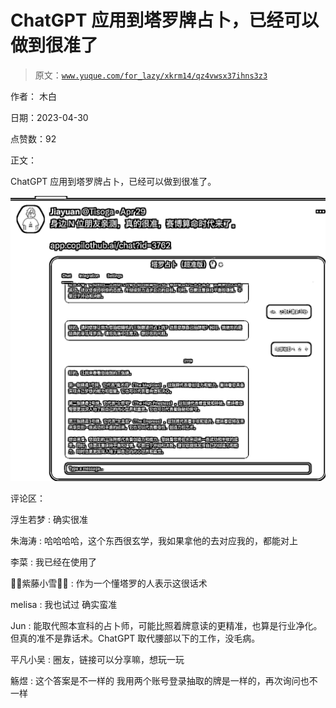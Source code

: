 # ChatGPT 应用到塔罗牌占卜，已经可以做到很准了

> 原文：[`www.yuque.com/for_lazy/xkrm14/qz4vwsx37ihns3z3`](https://www.yuque.com/for_lazy/xkrm14/qz4vwsx37ihns3z3)

作者： 木白

日期：2023-04-30

点赞数：92

正文：

ChatGPT 应用到塔罗牌占卜，已经可以做到很准了。

![](img/04b8462da629554298219a80c2cf6d53.png)  

评论区：

浮生若梦 : 确实很准

朱海涛 : 哈哈哈哈，这个东西很玄学，我如果拿他的去对应我的，都能对上

李菜 : 我已经在使用了

🌸😇紫藤小雪🌟🔯 : 作为一个懂塔罗的人表示这很话术

melisa : 我也试过 确实蛮准

Jun : 能取代照本宣科的占卜师，可能比照着牌意读的更精准，也算是行业净化。但真的准不是靠话术。ChatGPT 取代腰部以下的工作，没毛病。

平凡小吴 : 圈友，链接可以分享嘛，想玩一玩

觞煜 : 这个答案是不一样的 我用两个账号登录抽取的牌是一样的，再次询问也不一样

